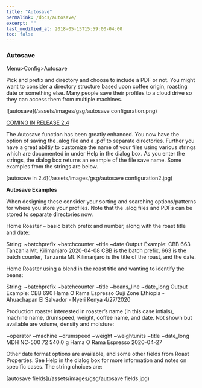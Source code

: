 ```yaml
---
title: "Autosave"
permalink: /docs/autosave/
excerpt: ""
last_modified_at: 2018-05-15T15:59:00-04:00
toc: false
---
```


### Autosave

Menu>Config>Autosave

Pick and prefix and directory and choose to include a PDF or not.  You might want to consider a directory structure based upon coffee origin, roasting date or something else.  Many people save their profiles to a cloud drive so they can access them from multiple machines.

![autosave](/assets/images/gsg/autosave configuration.png)

[COMING IN RELEASE 2.4](https://github.com/artisan-roaster-scope/artisan/blob/master/wiki/ReleaseHistory.md)

The Autosave function has been greatly enhanced.  You now have the option of saving the .alog file and a .pdf to separate directories.  Further you have a great abiltiy to customize the name of your files using various strings which are documented in under Help in the dialog box.  As you enter the strings, the dialog box returns an example of the file save name.  Some examples from the strings are below.  

[autosave in 2.4](/assets/images/gsg/autosave configuration2.jpg)

**Autosave Examples**

When designing these consider your sorting and searching options/patterns for where you store your profiles.  Note that the .alog files and PDFs can be stored to separate directories now.  

Home Roaster – basic batch prefix and number, along with the roast title and date:

String: ~batchprefix ~batchcounter ~title ~date
Output Example: CBB 663 Tanzania Mt. Kilimanjaro 2020-04-08   CBB is the batch prefix, 663 is the batch counter, Tanzania Mt. Kilimanjaro is the title of the roast, and the date.    

Home Roaster using a blend in the roast title and wanting to identify the beans:

String: ~batchprefix ~batchcounter ~title ~beans_line  ~date_long
Output Example: CBB 690 Hama O Rama Espresso Guji Zone Ethiopia - Ahuachapan El Salvador - Nyeri Kenya 4/27/2020

Production roaster interested in roaster’s name (in this case intials), machine name, drumspeed, weight, coffee name, and date.  Not shown but available are volume, density and moisture:  

~operator ~machine ~drumspeed  ~weight ~weightunits ~title ~date_long
MDH NC-500 72  540.0 g Hama O Rama Espresso 2020-04-27

Other date format options are available, and some other fields from Roast Properties.  See Help in the dialog box for more information and notes on specific cases. The string choices are:

[autosave fields](/assets/images/gsg/autosave fields.jpg)

